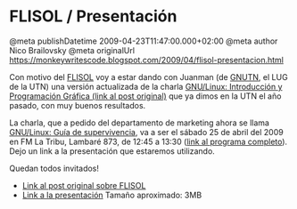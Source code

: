 # FLISOL / Presentación

@meta publishDatetime 2009-04-23T11:47:00.000+02:00
@meta author Nico Brailovsky
@meta originalUrl https://monkeywritescode.blogspot.com/2009/04/flisol-presentacion.html

Con motivo del [FLISOL](http://flisol.info) voy a estar dando con Juanman (de [GNUTN](md_blog/youfoundadeadlink.md), el LUG de la UTN) una versión actualizada de la charla [GNU/Linux: Introducción y Programación Gráfica (link al post original)](md_blog/2009/0306_IntroduccinaGNULinux.md) que ya dimos en la UTN el año pasado, con muy buenos resultados.

La charla, que a pedido del departamento de marketing ahora se llama [GNU/Linux: Guía de supervivencia](https://raw.githubusercontent.com/nicolasbrailo/powerpoint_monkey/master/no_source/linux_survival_guide.pdf), va a ser el sábado 25 de abril del 2009 en FM La Tribu, Lambaré 873, de 12:45 a 13:30 ([link al programa completo](http://wiki.cafelug.org.ar/index.php/Flisol/2009/Charlas#GNU.2FLinux:_Guia_de_Supervivencia)). Dejo un link a la presentación que estaremos utilizando.

Quedan todos invitados!

* [Link al post original sobre FLISOL](md_blog/2009/0423_FLISOLPresentacin.md)
* [Link a la presentación](https://raw.githubusercontent.com/nicolasbrailo/powerpoint_monkey/master/no_source/linux_survival_guide.pdf) Tamaño aproximado: 3MB

